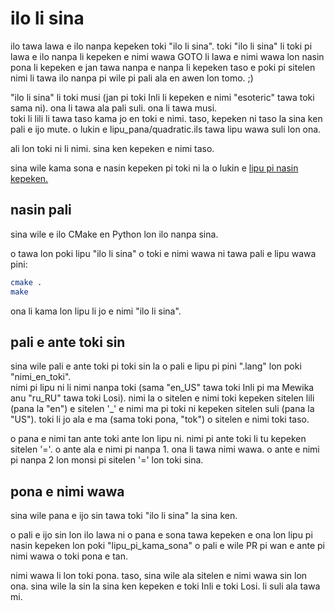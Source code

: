 # **ilo li sina**

ilo tawa lawa e ilo nanpa kepeken toki "ilo li sina". toki "ilo li sina" li toki pi lawa e ilo nanpa li kepeken e nimi wawa GOTO li lawa e nimi wawa lon nasin pona li kepeken e jan tawa nanpa e nanpa li kepeken taso e poki pi sitelen nimi li tawa ilo nanpa pi wile pi pali ala en awen lon tomo. ;)

"ilo li sina" li toki musi (jan pi toki Inli li kepeken e nimi "esoteric" tawa toki sama ni). ona li tawa ala pali suli. ona li tawa musi.<br>
toki li lili li tawa taso kama jo en toki e nimi. taso, kepeken ni taso la sina ken pali e ijo mute. o lukin e lipu_pana/quadratic.ils tawa lipu wawa suli lon ona.

ali lon toki ni li nimi. sina ken kepeken e nimi taso.

sina wile kama sona e nasin kepeken pi toki ni la o lukin e [lipu pi nasin kepeken.](lipu_pi_kama_sona/nasin_kepeken-tok.md)

## **nasin pali**

sina wile e ilo CMake en Python lon ilo nanpa sina.

o tawa lon poki lipu "ilo li sina" o toki e nimi wawa ni tawa pali e lipu wawa pini:
```bash
cmake .
make
```
 ona li kama lon lipu li jo e nimi "ilo li sina".

## **pali e ante toki sin**

sina wile pali e ante toki pi toki sin la o pali e lipu pi pini ".lang" lon poki "nimi_en_toki".<br> nimi pi lipu ni li nimi nanpa toki (sama "en_US" tawa toki Inli pi ma Mewika anu "ru_RU" tawa toki Losi). nimi la o sitelen e nimi toki kepeken sitelen lili (pana la "en") e sitelen '_' e nimi ma pi toki ni kepeken sitelen suli (pana la "US"). toki li jo ala e ma (sama toki pona, "tok") o sitelen e nimi toki taso.

o pana e nimi tan ante toki ante lon lipu ni. nimi pi ante toki li tu kepeken sitelen '='. o ante ala e nimi pi nanpa 1. ona li tawa nimi wawa. o ante e nimi pi nanpa 2 lon monsi pi sitelen '=' lon toki sina. 

## **pona e nimi wawa**

sina wile pana e ijo sin tawa toki "ilo li sina" la sina ken.

o pali e ijo sin lon ilo lawa ni o pana e sona tawa kepeken e ona lon lipu pi nasin kepeken lon poki "lipu_pi_kama_sona" o pali e wile PR pi wan e ante pi nimi wawa o toki pona e tan.

nimi wawa li lon toki pona. taso, sina wile ala sitelen e nimi wawa sin lon ona. sina wile la sin la sina ken kepeken e toki Inli e toki Losi. li suli ala tawa mi.